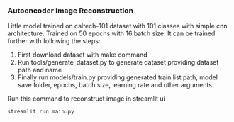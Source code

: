 ### Autoencoder Image Reconstruction

Little model trained on caltech-101 dataset with 101 classes with simple cnn architecture.
Trained on 50 epochs with 16 batch size. It can be trained further with following the steps:
1. First download dataset with make command
2. Run tools/generate_dataset.py to generate dataset providing dataset path and name
3. Finally run models/train.py providing generated train list path, model save folder, epochs, batch size, learning rate and other arguments

Run this command to reconstruct image in streamlit ui
```bash
streamlit run main.py
```
